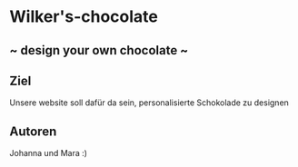 # Wilker's-chocolate 
## ~ design your own chocolate ~
## Ziel
Unsere website soll dafür da sein, personalisierte Schokolade zu designen

## Autoren
 Johanna und Mara :) 



